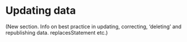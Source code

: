 Updating data
=============

(New section. Info on best practice in updating, correcting, ‘deleting’ and republishing data. replacesStatement etc.)
